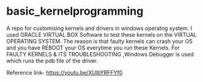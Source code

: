 # basic_kernelprogramming
A repo for customising kernels and drivers in windows operatng system.
I used ORACLE VIRTUAL BOX Software to test these kernels on the VIRTUAL OPERATING SYSTEM.
The reason is that faulty kernels can crash your OS and you have REBOOT your OS everytime you run these Kernels.
For FAULTY KERNELS & ITS TROUBLESHOOTING ,Windows Debugger is used which runs the pdb file of the driver.

Reference link-   https://youtu.be/XUlbYRFFYf0
